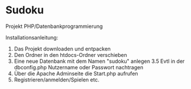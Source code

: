 # Sudoku
Projekt PHP/Datenbankprogrammierung

Installationsanleitung:

1. Das Projekt downloaden und entpacken
2. Den Ordner in den htdocs-Ordner verschieben
3. Eine neue Datenbank mit dem Namen "sudoku" anlegen
3.5 Evtl in der dbconfig.php Nutzername oder Passwort nachtragen
4. Über die Apache Adminseite die Start.php aufrufen
5. Registrieren/anmelden/Spielen etc.
